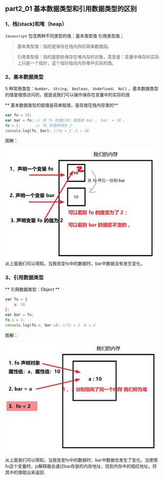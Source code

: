 ##  part2_01 基本数据类型和引用数据类型的区别

### 1、栈(stack)和堆（heap）
`Javascript` 包含两种不同类型的值：基本类型值 引用类型值；

>基本类型值：指的是保存在栈内存的简单数据段。

>引用类型值：指的是那些保存在堆内存的对象，意思是：变量中保存的实际上只是一个指针，这个指针指向内存堆中实际的值。

### 2、基本数据类型
5 种常用类型：`Number`、 `String`、 `Boolean`、 `Undefined`、 `Null` ，基本数据类型的值是按值访问的，就是说我们可以操作保存在变量中的实际的值

** 基本数据类型的赋值是简单赋值，是存放在栈内存里的**
```js
var fo = 10;
var bar = fo; // 将 fo 的值(10) 赋值给 bar ， bar  = 10 。
fo = 2;       // fo 的值声明为 2
console.log(fo, bar); //fo = 2 ,b = 10
```
图解：

![栈内存](images/part2_01/neicun-one.png)
从上面我们可以得知，当我改变fo中的数据时，bar中数据没有发生变化。

### 3、引用数据类型
** 引用数据类型：Object **

```js
var fo = {
	a: 10   
};
var bar = fo;  
fo.a = 2;  
console.log(fo.a, bar.a); //fo = 2 ,b = 2
```
图解：

![栈内存](images/part2_01/neicun2.png)

从上面我们可以得知，当我改变fo中的数据时，bar中数据也发生了变化。当使用fo这个变量时，js解释器会通过bar存放的内存地址，找到内存中的相应地址，将其中的值取出来返回.